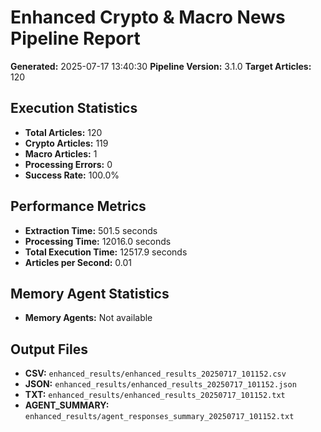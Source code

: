 # Enhanced Crypto & Macro News Pipeline Report

**Generated:** 2025-07-17 13:40:30
**Pipeline Version:** 3.1.0
**Target Articles:** 120

## Execution Statistics

- **Total Articles:** 120
- **Crypto Articles:** 119
- **Macro Articles:** 1
- **Processing Errors:** 0
- **Success Rate:** 100.0%

## Performance Metrics

- **Extraction Time:** 501.5 seconds
- **Processing Time:** 12016.0 seconds
- **Total Execution Time:** 12517.9 seconds
- **Articles per Second:** 0.01

## Memory Agent Statistics

- **Memory Agents:** Not available

## Output Files

- **CSV:** `enhanced_results/enhanced_results_20250717_101152.csv`
- **JSON:** `enhanced_results/enhanced_results_20250717_101152.json`
- **TXT:** `enhanced_results/enhanced_results_20250717_101152.txt`
- **AGENT_SUMMARY:** `enhanced_results/agent_responses_summary_20250717_101152.txt`

